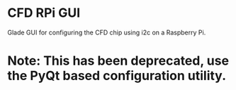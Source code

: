 # CFD RPi GUI

Glade GUI for configuring the CFD chip using i2c on a Raspberry Pi. 

# Note: This has been deprecated, use the PyQt based configuration utility. 

